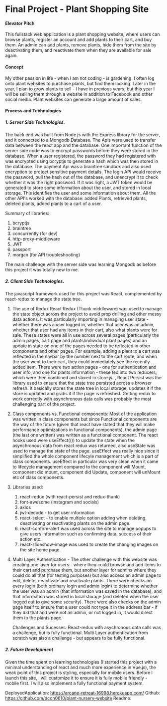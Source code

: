 # Final Project - Plant Shopping Site
#### Elevator Pitch
This fullstack web application is a plant shopping website, where users can browse plants, register an account and add plants to their cart, and buy them. An admin can add plants, remove plants, hide them from the site by deactivating them, and reactivate them when they are available for sale again. 

#### Concept
My other passion in life - when I am not coding - is gardening. I often log onto plant websites to purchase plants, but find them lacking. Later in the year, I plan to grow plants to sell - I have in previous years, but this year I will be selling them through a website in addition to Facebook and other social media. Plant websites can generate a large amount of sales. 

#### Process and Technologies
##### 1. Server Side Technologies. 
The back end was built from Node.js with the Express library for the server, and it connected to a Mongodb Database. The Apis were used to transfer data between the react app and the database. One important function of the server side code was to encrypt passwords before they were stored in the database. When a user registered, the password they had registered with was encrypted using bcryptjs to generate a hash which was then stored in the database. The payment Api was a braintree sandbox and also used encryption to protect sensitive payment details. The login API would receive the password, pull the hash out of the database, and unencrypt it to check whether it was the right password. If it was right, a JWT token would be generated to store some information about the user, and stored in local storage. This identifies the user and some information about them. 
All the other API's worked with the database: added Plants, retrieved plants, deleted plants, added plants to a cart of a user. 

Summary of libraries: 
1. bcryptjs
2. braintree
3. concurrently (for dev)
4. http-proxy-middleware
5. JWT
6. passport
7. morgan (for API troubleshooting)

The main challenge with the server side was learning Mongodb as before this project it was totally new to me. 

##### 2. Client Side Technologies. 
The javascript framework used for this project was React, complemented by react-redux to manage the state tree. 
1. The use of Redux
React Redux (Thunk middleware) was used to manage the state object across the project to avoid prop drilling and other messy data actions. It was particularly importing in managing user state - whether there was a user logged in, whether that user was an admin, whether that user had any items in their cart, also what plants were for sale. These states were all in use across several pages (particularly the admin pages, cart page and plants/individual plant pages) and an update in state on one of the pages needed to be reflected in other components and other pages. For example, adding a plant to a cart was reflected in the navbar by the number next to the cart route, and when the user went to their cart, they could immediately see the recently added item. There were two action pages - one for authentication and user info, and one for plants information - these fed into two reducers, which were then combined and stored in store.js. ,
React Persist was the library used to ensure that the state tree persisted across a browser refresh. It basically stores the state tree in local storage, updates it if the store is updated and grabs it if the page is refreshed. 
Getting redux to work correctly with asynchronous data calls was probably the most challenging part of the project. 
2. Class components vs. Functional components:
Most of the application was written in class components but since Functional components are the way of the future (given that react have stated that they will make performance optimizations in functional components), the admin page (the last one written) was written as a functional component. The react hooks used were useEffect(()) to update the state when the asynchronous data from react redux was returned, also useState was used to manage the state of the page. useEffect was really nice since it simplified the whole component lifecyle management which is a part of class components. useEffect in particular was very clean when it came to lifecycle management compared to the component will Mount, component did mount, component did Update, component will unMount etc of class components. 
3. Libraries used:
    1. react-redux (with react-persist and redux-thunk)
    2. font-awesome (instagram and socials)
    3. axios
    4. jwt-decode - to get user information
    5. react-select - to enable multiple option adding when deleting, deactivating or reactivating plants on the admin page. 
    6. react-confirm-alert was used across the site to manage popups to give users information such as confirming data, success of their action etc. 
    7. react-slideshow-image was used to create the changing images on the site home page. 

4. Multi Layer Authentication - The other challenge with this website was creating one layer for users - where they could browse and add items to their cart and purchase them, but another layer for admins where they could do all that (for testing purposes) but also access an admin page to edit, delete, deactivate and reactivate plants. There were checks on every login (both ordinary login and admin login) to determine whether the user was an admin (that information was saved in the database), and that information was stored in local storage (and deleted when the user logged out to give some security). There were also checks on the admin page itself to ensure that a user could not type it in the address bar - if they did that and were not an admin, or not logged in, it would direct them to the plants page. 

    Challenges and Sucesses: React-redux with asychronous data calls was a challenge, but is fully functional. Multi Layer authentication from scratch was also a challenge - but appears to be fully functional. 
    
##### 2. Future Development
Given the time spent on learning technologies (I started this project with a minimal understanding of react and much more experience in Vue.js), the weak point of this project is styling, especially for mobile users. Before I launch this site, i will customize it to ensure it is fully mobile friendly - mobile first. I will also implement a fully functional payment system. 

DeployedApplication: https://arcane-retreat-16998.herokuapp.com/
Github: https://github.com/dcon0610/plant-nursery-website
Readme: 






